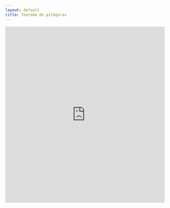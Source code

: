 ```yaml
---
layout: default
title: Teorema de pitágoras
---
```


<iframe 
  scrolling="no" 
  title="TEOREMA DE PITÁGORAS" 
  src="https://www.geogebra.org/material/iframe/id/usbvfuvf/width/1155/height/554/border/888888/sfsb/true/smb/false/stb/false/stbh/false/ai/false/asb/false/sri/true/rc/false/ld/false/sdz/false/ctl/false" 
  width="100%" 
  height="554px" 
  style="border:0;">
</iframe>
